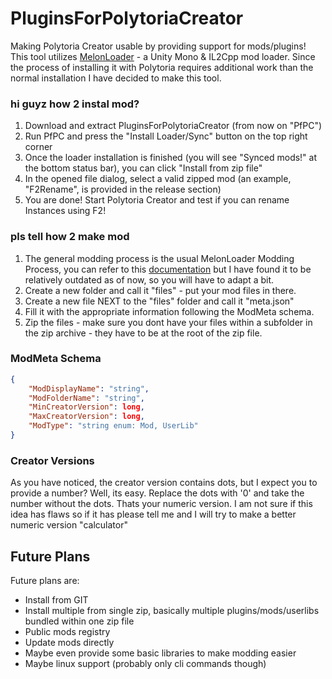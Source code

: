 # PluginsForPolytoriaCreator
Making Polytoria Creator usable by providing support for mods/plugins! This tool utilizes [MelonLoader](https://github.com/LavaGang/MelonLoader/) - a Unity Mono & IL2Cpp mod loader. Since the process of installing it
with Polytoria requires additional work than the normal installation I have decided to make this tool.

### hi guyz how 2 instal mod?
1. Download and extract PluginsForPolytoriaCreator (from now on "PfPC")
2. Run PfPC and press the "Install Loader/Sync" button on the top right corner
3. Once the loader installation is finished (you will see "Synced mods!" at the bottom status bar), you can click "Install from zip file"
4. In the opened file dialog, select a valid zipped mod (an example, "F2Rename", is provided in the release section)
5. You are done! Start Polytoria Creator and test if you can rename Instances using F2!

### pls tell how 2 make mod
1. The general modding process is the usual MelonLoader Modding Process, you can refer to this [documentation](https://melonwiki.xyz/#/modders/quickstart) but I have found it to be relatively outdated as of now, so you will have to adapt a bit.
2. Create a new folder and call it "files" - put your mod files in there.
3. Create a new file NEXT to the "files" folder and call it "meta.json"
4. Fill it with the appropriate information following the ModMeta schema.
5. Zip the files - make sure you dont have your files within a subfolder in the zip archive - they have to be at the root of the zip file.

### ModMeta Schema
```json
{
    "ModDisplayName": "string",
    "ModFolderName": "string",
    "MinCreatorVersion": long,
    "MaxCreatorVersion": long,
    "ModType": "string enum: Mod, UserLib"
}
```

### Creator Versions
As you have noticed, the creator version contains dots, but I expect you to provide a number? Well, its easy. Replace the dots with '0' and take the number without the dots. Thats your numeric version. I am not sure if this idea has flaws so if it has
please tell me and I will try to make a better numeric version "calculator"

## Future Plans
Future plans are: 
  - Install from GIT
  - Install multiple from single zip, basically multiple plugins/mods/userlibs bundled within one zip file
  - Public mods registry
  - Update mods directly
  - Maybe even provide some basic libraries to make modding easier
  - Maybe linux support (probably only cli commands though)
